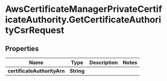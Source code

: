 # AwsCertificateManagerPrivateCertificateAuthority.GetCertificateAuthorityCsrRequest

## Properties

Name | Type | Description | Notes
------------ | ------------- | ------------- | -------------
**certificateAuthorityArn** | **String** |  | 


